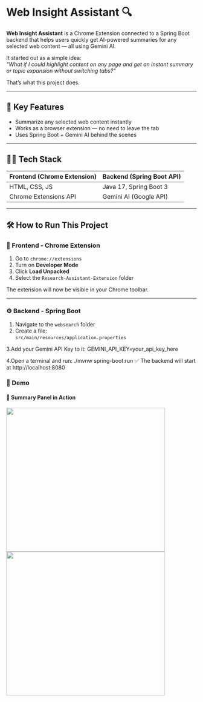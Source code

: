 # Web Insight Assistant 🔍

**Web Insight Assistant** is a Chrome Extension connected to a Spring Boot backend that helps users quickly get AI-powered summaries for any selected web content — all using Gemini AI.

It started out as a simple idea:  
_"What if I could highlight content on any page and get an instant summary or topic expansion without switching tabs?"_

That’s what this project does.

---

## 🌟 Key Features

- Summarize any selected web content instantly
- Works as a browser extension — no need to leave the tab
- Uses Spring Boot + Gemini AI behind the scenes

---

## 🧑‍💻 Tech Stack

| Frontend (Chrome Extension) | Backend (Spring Boot API) |
|-----------------------------|----------------------------|
| HTML, CSS, JS               | Java 17, Spring Boot 3     |
| Chrome Extensions API       | Gemini AI (Google API)     |

---

## 🛠 How to Run This Project

### 🧩 Frontend - Chrome Extension

1. Go to `chrome://extensions`
2. Turn on **Developer Mode**
3. Click **Load Unpacked**
4. Select the `Research-Assistant-Extension` folder

The extension will now be visible in your Chrome toolbar.

---

### ⚙️ Backend - Spring Boot

1. Navigate to the `websearch` folder
2. Create a file:  
   `src/main/resources/application.properties`


3.Add your Gemini API Key to it:
GEMINI_API_KEY=your_api_key_here

4.Open a terminal and run:
./mvnw spring-boot:run
✅ The backend will start at http://localhost:8080

### 📸 Demo

#### 🧠 Summary Panel in Action

<img src="https://github.com/user-attachments/assets/389a7b53-daa0-42c9-9e7b-3d950a059375" width="420" height="380"/>



<img src="https://github.com/user-attachments/assets/66382b07-7482-40a4-a22a-691df223aa21" width="420" height="380"/>




